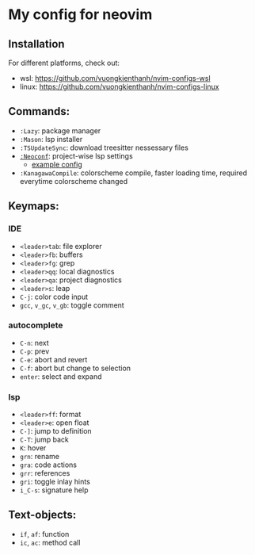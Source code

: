 # My config for neovim

## Installation
For different platforms, check out:
- wsl: https://github.com/vuongkienthanh/nvim-configs-wsl
- linux: https://github.com/vuongkienthanh/nvim-configs-linux

## Commands:
- `:Lazy`: package manager
- `:Mason`: lsp installer
- `:TSUpdateSync`: download treesitter nessessary files
- [`:Neoconf`](https://github.com/folke/neoconf.nvim): project-wise lsp settings
    - [ example config ](./.neoconf.json)
- `:KanagawaCompile`: colorscheme compile, faster loading time, required everytime colorscheme changed


## Keymaps:
### IDE
- `<leader>tab`: file explorer
- `<leader>fb`: buffers
- `<leader>fg`: grep
- `<leader>qq`: local diagnostics
- `<leader>qa`: project diagnostics
- `<leader>s`: leap
- `C-j`: color code input
- `gcc`, `v_gc`, `v_gb`: toggle comment

### autocomplete
- `C-n`: next
- `C-p`: prev
- `C-e`: abort and revert
- `C-f`: abort but change to selection
- `enter`: select and expand

### lsp
- `<leader>ff`: format
- `<leader>e`: open float
- `C-]`: jump to definition
- `C-T`: jump back
- `K`: hover
- `grn`: rename
- `gra`: code actions
- `grr`: references
- `gri`: toggle inlay hints
- `i_C-s`: signature help

## Text-objects:
- `if`, `af`: function
- `ic`, `ac`: method call
